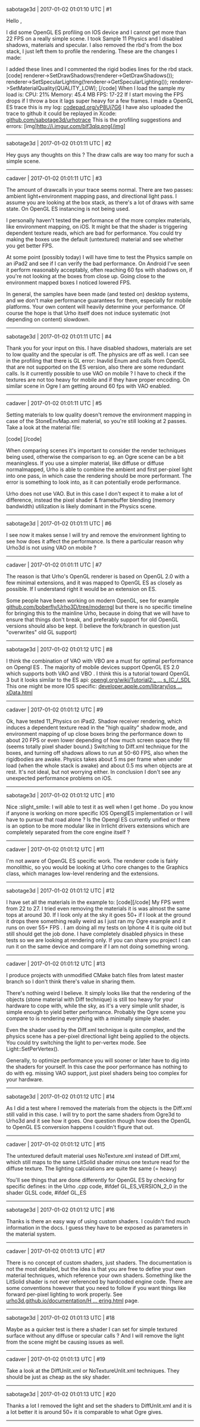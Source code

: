 sabotage3d | 2017-01-02 01:01:10 UTC | #1

Hello ,

I did some OpenGL ES profiling on IOS device and I cannot get more than 22 FPS on a really simple scene. 
I took Sample 11 Physics and I disabled shadows, materials and specular. I also removed the rbd's from the box stack, I just left them to profile the rendering.
These are the changes I made:

I added these lines and I commented the rigid bodies lines for the rbd stack.
[code]
 renderer->SetDrawShadows(!renderer->GetDrawShadows());
 renderer->SetSpecularLighting(!renderer->GetSpecularLighting());
 renderer->SetMaterialQuality(QUALITY_LOW); [/code]
When I load the sample my load is:
CPU: 21%
Memory: 45.4 MB
FPS: 17-22
If I start moving the FPS drops if I throw a box it lags super heavy for a few frames.
I made a OpenGL ES trace this is my log: [codepad.org/vP8Uj7G6](http://codepad.org/vP8Uj7G6)
I have also uploaded the trace to github it could be replayed in Xcode: [github.com/sabotage3d/urhotrace](https://github.com/sabotage3d/urhotrace)
This is the profiling suggestions and errors:
[img]http://i.imgur.com/bIf3qlq.png[/img]

-------------------------

sabotage3d | 2017-01-02 01:01:11 UTC | #2

Hey guys any thoughts on this ? The draw calls are way too many for such a simple scene.

-------------------------

cadaver | 2017-01-02 01:01:11 UTC | #3

The amount of drawcalls in your trace seems normal. There are two passes: ambient light+environment mapping pass, and directional light pass. I assume you are looking at the box stack, as there's a lot of draws with same state. On OpenGL ES instancing is not being used.

I personally haven't tested the performance of the more complex materials, like environment mapping, on iOS. It might be that the shader is triggering dependent texture reads, which are bad for performance. You could try making the boxes use the default (untextured) material and see whether you get better FPS.

At some point (possibly today) I will have time to test the Physics sample on an iPad2 and see if I can verify the bad performance. On Android I've seen it perform reasonably acceptably, often reaching 60 fps with shadows on, if you're not looking at the boxes from close up. Going close to the environment mapped boxes I noticed lowered FPS.

In general, the samples have been made (and tested on) desktop systems, and we don't make performance guarantees for them, especially for mobile platforms. Your own content will heavily determine your performance. Of course the hope is that Urho itself does not induce systematic (not depending on content) slowdown.

-------------------------

sabotage3d | 2017-01-02 01:01:11 UTC | #4

Thank you for your input on this. I have disabled shadows, materials are set to low quality and the specular is off. The physics are off as well. 
I can see in the profiling that there is GL error: Inavlid Enum and calls from OpenGL that are not supported on the ES version, also there are some redundant calls.
Is it currently possible to use VAO on mobile ? I have to check if the textures are not too heavy for mobile and if they have proper encoding.
On similar scene in Ogre I am getting around 60 fps with VAO enabled.

-------------------------

cadaver | 2017-01-02 01:01:11 UTC | #5

Setting materials to low quality doesn't remove the environment mapping in case of the StoneEnvMap.xml material, so you're still looking at 2 passes. Take a look at the material file:

[code]
<material>
    <technique name="Techniques/DiffNormalPackedEnvCube.xml" quality="1" />
    <technique name="Techniques/DiffEnvCube.xml" quality="0" />
    <texture unit="diffuse" name="Textures/StoneDiffuse.dds" />
    <texture unit="normal" name="Textures/StoneNormal.dds" />
    <texture unit="environment" name="Textures/Skybox.xml" />
    <parameter name="MatSpecColor" value="0.3 0.3 0.3 16" />
    <parameter name="MatEnvMapColor" value="0.1 0.1 0.2" />
</material>
[/code]

When comparing scenes it's important to consider the render techniques being used, otherwise the comparison to eg. an Ogre scene can be a bit meaningless. If you use a simpler material, like diffuse or diffuse normalmapped, Urho is able to combine the ambient and first per-pixel light into one pass, in which case the rendering should be more performant. The error is something to look into, as it can potentially erode performance. 

Urho does not use VAO. But in this case I don't expect it to make a lot of difference, instead the pixel shader & framebuffer blending (memory bandwidth) utilization is likely dominant in the Physics scene.

-------------------------

sabotage3d | 2017-01-02 01:01:11 UTC | #6

I see now it makes sense I will try and remove the environment lighting to see how does it affect the performance.
Is there a particular reason why Urho3d is not using VAO on mobile ?

-------------------------

cadaver | 2017-01-02 01:01:11 UTC | #7

The reason is that Urho's OpenGL renderer is based on OpenGL 2.0 with a few minimal extensions, and it was mapped to OpenGL ES as closely as possible. If I understand right it would be an extension on ES.

Some people have been working on modern OpenGL, see for example [github.com/boberfly/Urho3D/tree/moderngl](https://github.com/boberfly/Urho3D/tree/moderngl) but there is no specific timeline for bringing this to the mainline Urho, because in doing that we will have to ensure that things don't break, and preferably support for old OpenGL versions should also be kept. (I believe the fork/branch in question just "overwrites" old GL support)

-------------------------

sabotage3d | 2017-01-02 01:01:12 UTC | #8

I think the combination of VAO with VBO are a must for optimal performance on Opengl ES . The majority of mobile devices support OpenGL ES 2.0 which supports both VAO and VBO .
I think this is a tutorial toward OpenGL 3 but it looks similar to the ES api: [opengl.org/wiki/Tutorial2:_ ... s_(C_/_SDL](https://www.opengl.org/wiki/Tutorial2:_VAOs,_VBOs,_Vertex_and_Fragment_Shaders_(C_/_SDL))
This one might be more IOS specific: [developer.apple.com/library/ios ... xData.html](https://developer.apple.com/library/ios/documentation/3DDrawing/Conceptual/OpenGLES_ProgrammingGuide/TechniquesforWorkingwithVertexData/TechniquesforWorkingwithVertexData.html)

-------------------------

cadaver | 2017-01-02 01:01:12 UTC | #9

Ok, have tested 11_Physics on iPad2. Shadow receiver rendering, which induces a dependent texture read in the "high quality" shadow mode, and environment mapping of up close boxes bring the performance down to about 20 FPS or even lower depending of how much screen space they fill (seems totally pixel shader bound.) Switching to Diff.xml technique for the boxes, and turning off shadows allows to run at 50-60 FPS, also when the rigidbodies are awake. Physics takes about 5 ms per frame when under load (when the whole stack is awake) and about 0.5 ms when objects are at rest. It's not ideal, but not worrying either. In conclusion I don't see any unexpected performance problems on iOS.

-------------------------

sabotage3d | 2017-01-02 01:01:12 UTC | #10

Nice :slight_smile: I will able to test it as well when I get home .   Do you know if anyone is working on more specific IOS OpenglES implementation or I will have to pursue that road alone ?
Is the Opengl ES currently unified or there is an option to be more modular like in Irrlicht drivers extensions  which are completely separated from the core engine itself ?

-------------------------

cadaver | 2017-01-02 01:01:12 UTC | #11

I'm not aware of OpenGL ES specific work. The renderer code is fairly monolithic, so you would be looking at Urho core changes to the Graphics class, which manages low-level rendering and the extensions.

-------------------------

sabotage3d | 2017-01-02 01:01:12 UTC | #12

I have set all the materials in the example to:
[code]<technique name="Techniques/Diff.xml" quality="0" />[/code]
My FPS went from 22 to 27. I tried even removing the materials it is was almost the same tops at around 30. If I look only at the sky it goes 50+ if I look at the ground it drops there something really weird as I just ran my Ogre example and it runs on over 55+ FPS . I am doing all my tests on Iphone 4 it is quite old but still should get the job done. I have completely disabled physics in these tests so we are looking at rendering only. 
If you can share you project I can run it on the same device and compare if I am not doing something wrong.

-------------------------

cadaver | 2017-01-02 01:01:12 UTC | #13

I produce projects with unmodified CMake batch files from latest master branch so I don't think there's value in sharing them.

There's nothing weird I believe. It simply looks like that the rendering of the objects (stone material with Diff technique) is still too heavy for your hardware to cope with, while the sky, as it's a very simple unlit shader, is simple enough to yield better performance. Probably the Ogre scene you compare to is rendering everything with a minimally simple shader.

Even the shader used by the Diff.xml technique is quite complex, and the physics scene has a per-pixel directional light being applied to the objects. You could try switching the light to per-vertex mode. See Light::SetPerVertex().

Generally, to optimize performance you will sooner or later have to dig into the shaders for yourself. In this case the poor performance has nothing to do with eg. missing VAO support, just pixel shaders being too complex for your hardware.

-------------------------

sabotage3d | 2017-01-02 01:01:12 UTC | #14

As I did a test where I removed the materials from the objects is the Diff.xml still valid in this case. 
I will try to port the same shaders from Ogre3d to Urho3d and it see how it goes. 
One question though how does the OpenGL to OpenGL ES conversion happens I couldn't figure that out.

-------------------------

cadaver | 2017-01-02 01:01:12 UTC | #15

The untextured default material uses NoTexture.xml instead of Diff.xml, which still maps to the same LitSolid shader minus one texture read for the diffuse texture. The lighting calculations are quite the same (= heavy)

You'll see things that are done differently for OpenGL ES by checking for specific defines:
in the Urho .cpp code, #ifdef GL_ES_VERSION_2_0
in the shader GLSL code, #ifdef GL_ES

-------------------------

sabotage3d | 2017-01-02 01:01:12 UTC | #16

Thanks is there an easy way of using custom shaders. I couldn't find much information in the docs. I guess they have to be exposed as parameters in the material system.

-------------------------

cadaver | 2017-01-02 01:01:13 UTC | #17

There is no concept of custom shaders, just shaders. The documentation is not the most detailed, but the idea is that you are free to define your own material techniques, which reference your own shaders. Something like the LitSolid shader is not ever referenced by hardcoded engine code. There are some conventions however that you need to follow if you want things like forward per-pixel lighting to work properly. See [urho3d.github.io/documentation/H ... ering.html](http://urho3d.github.io/documentation/HEAD/_rendering.html) page.

-------------------------

sabotage3d | 2017-01-02 01:01:13 UTC | #18

Maybe as a quicker test is there a shader I can set for simple textured surface without any diffuse or specular calls ? And I will remove the light from the scene might be causing issues as well.

-------------------------

cadaver | 2017-01-02 01:01:13 UTC | #19

Take a look at the DiffUnlit.xml or NoTextureUnlit.xml techniques. They should be just as cheap as the sky shader.

-------------------------

sabotage3d | 2017-01-02 01:01:13 UTC | #20

Thanks a lot I removed the light and set the shaders to DiffUnlit.xml and it is a lot better it is around 50+ it is comparable to what Ogre gives.

-------------------------

